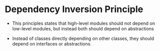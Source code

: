 # Dependency Inversion Principle

- This principles states that high-level modules should not depend on low-level modules, but instead both should depend on abstractions

- Instead of classes directly depending on other classes, they should depend on interfaces or abstractions.